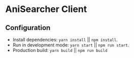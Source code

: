 # AniSearcher Client

## Configuration

- Install dependencies: `yarn install` || `npm install`.
- Run in development mode: `yarn start` || `npm run start`.
- Production build: `yarn build` || `npm run build`
